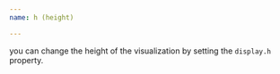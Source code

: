 ```yaml
---
name: h (height)

---
```


you can change the height of the visualization by setting the `display.h` property.
